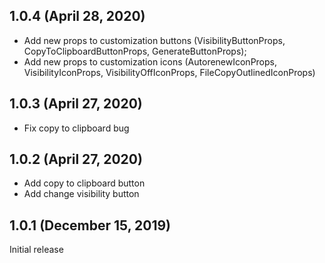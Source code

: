 ## 1.0.4 (April 28, 2020)

* Add new props to customization buttons (VisibilityButtonProps, CopyToClipboardButtonProps, GenerateButtonProps);
* Add new props to customization icons (AutorenewIconProps, VisibilityIconProps, VisibilityOffIconProps, FileCopyOutlinedIconProps)

## 1.0.3 (April 27, 2020)

* Fix copy to clipboard bug

## 1.0.2 (April 27, 2020)

* Add copy to clipboard button
* Add change visibility button

## 1.0.1 (December 15, 2019)

Initial release